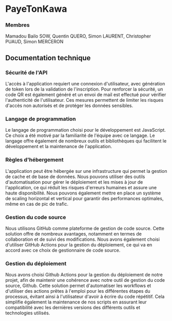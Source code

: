 # PayeTonKawa

### Membres 
Mamadou Bailo SOW,
Quentin QUERO,
Simon LAURENT,
Christopher PUAUD,
Simon MERCERON

## Documentation technique
### Sécurité de l'API
L'accès à l'application requiert une connexion d'utilisateur, avec génération de token lors de la validation de l'inscription. Pour renforcer la sécurité, un code QR est également généré et un envoi de mail est effectué pour vérifier l'authenticité de l'utilisateur. Ces mesures permettent de limiter les risques d'accès non autorisés et de protéger les données sensibles.

### Langage de programmation
Le langage de programmation choisi pour le développement est JavaScript. Ce choix a été motivé par la familiarité de l'équipe avec ce langage. Le langage offre également de nombreux outils et bibliothèques qui facilitent le développement et la maintenance de l'application.

### Règles d'hébergement
L'application peut être hébergée sur une infrastructure qui permet la gestion de cache et de base de données. Nous pouvons utiliser des outils d'automatisation pour gérer le déploiement et les mises à jour de l'application, ce qui réduit les risques d'erreurs humaines et assure une haute disponibilité. Nous pouvons également mettre en place un système de scaling horizontal et vertical pour garantir des performances optimales, même en cas de pic de trafic.

### Gestion du code source
Nous utilisons GitHub comme plateforme de gestion de code source. Cette solution offre de nombreux avantages, notamment en termes de collaboration et de suivi des modifications. Nous avons également choisi d'utiliser GitHub Actions pour la gestion du déploiement, ce qui va en accord avec ce choix de gestionnaire de code source.

### Gestion du déploiement
Nous avons choisi Github Actions pour la gestion du déploiement de notre projet, afin de maintenir une cohérence avec notre outil de gestion du code source, Github. Cette solution permet d'automatiser les workflows et d'utiliser des actions prêtes à l'emploi pour les différentes étapes du processus, évitant ainsi à l'utilisateur d'avoir à écrire du code répétitif. Cela simplifie également la maintenance de nos scripts en assurant leur compatibilité avec les dernières versions des différents outils et technologies utilisés.
